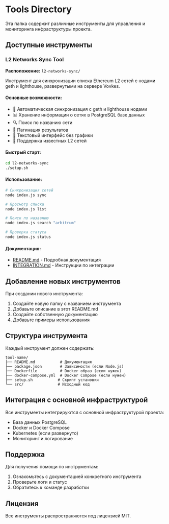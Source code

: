 # Tools Directory

Эта папка содержит различные инструменты для управления и мониторинга инфраструктуры проекта.

## Доступные инструменты

### L2 Networks Sync Tool

**Расположение:** `l2-networks-sync/`

Инструмент для синхронизации списка Ethereum L2 сетей с нодами geth и lighthouse, развернутыми на сервере Vovkes.

#### Основные возможности:
- 🔄 Автоматическая синхронизация с geth и lighthouse нодами
- 📊 Хранение информации о сетях в PostgreSQL базе данных
- 🔍 Поиск по названию сети
- 📄 Пагинация результатов
- 📱 Текстовый интерфейс без графики
- 🚀 Поддержка известных L2 сетей

#### Быстрый старт:
```bash
cd l2-networks-sync
./setup.sh
```

#### Использование:
```bash
# Синхронизация сетей
node index.js sync

# Просмотр списка
node index.js list

# Поиск по названию
node index.js search "arbitrum"

# Проверка статуса
node index.js status
```

#### Документация:
- [README.md](l2-networks-sync/README.md) - Подробная документация
- [INTEGRATION.md](l2-networks-sync/INTEGRATION.md) - Инструкции по интеграции

## Добавление новых инструментов

При создании нового инструмента:

1. Создайте новую папку с названием инструмента
2. Добавьте описание в этот README.md
3. Создайте собственную документацию
4. Добавьте примеры использования

## Структура инструмента

Каждый инструмент должен содержать:

```
tool-name/
├── README.md           # Документация
├── package.json        # Зависимости (если Node.js)
├── Dockerfile          # Docker образ (если нужен)
├── docker-compose.yml  # Docker Compose (если нужен)
├── setup.sh           # Скрипт установки
└── src/               # Исходный код
```

## Интеграция с основной инфраструктурой

Все инструменты интегрируются с основной инфраструктурой проекта:

- База данных PostgreSQL
- Docker и Docker Compose
- Kubernetes (если развернуто)
- Мониторинг и логирование

## Поддержка

Для получения помощи по инструментам:

1. Ознакомьтесь с документацией конкретного инструмента
2. Проверьте логи и статус
3. Обратитесь к команде разработки

## Лицензия

Все инструменты распространяются под лицензией MIT.
